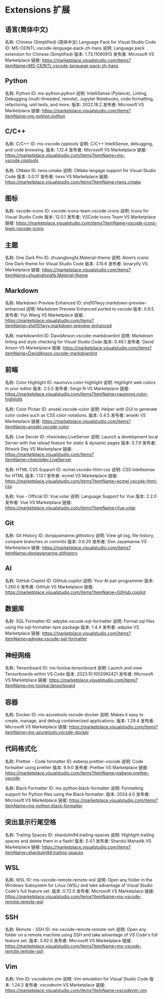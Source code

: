 # Extensions 扩展

## 语言(简体中文)

名称: Chinese (Simplified) (简体中文) Language Pack for Visual Studio Code
ID: MS-CEINTL.vscode-language-pack-zh-hans
说明: Language pack extension for Chinese (Simplified)
版本: 1.73.11090913
发布者: Microsoft
VS Marketplace 链接: https://marketplace.visualstudio.com/items?itemName=MS-CEINTL.vscode-language-pack-zh-hans

## Python

名称: Python
ID: ms-python.python
说明: IntelliSense (Pylance), Linting, Debugging (multi-threaded, remote), Jupyter Notebooks, code formatting, refactoring, unit tests, and more.
版本: 2022.18.2
发布者: Microsoft
VS Marketplace 链接: https://marketplace.visualstudio.com/items?itemName=ms-python.python

## C/C++

名称: C/C++
ID: ms-vscode.cpptools
说明: C/C++ IntelliSense, debugging, and code browsing.
版本: 1.12.4
发布者: Microsoft
VS Marketplace 链接: https://marketplace.visualstudio.com/items?itemName=ms-vscode.cpptools

名称: CMake
ID: twxs.cmake
说明: CMake langage support for Visual Studio Code
版本: 0.0.17
发布者: twxs
VS Marketplace 链接: https://marketplace.visualstudio.com/items?itemName=twxs.cmake

## 图标

名称: vscode-icons
ID: vscode-icons-team.vscode-icons
说明: Icons for Visual Studio Code
版本: 12.0.1
发布者: VSCode Icons Team
VS Marketplace 链接: https://marketplace.visualstudio.com/items?itemName=vscode-icons-team.vscode-icons

## 主题

名称: One Dark Pro
ID: zhuangtongfa.Material-theme
说明: Atom‘s iconic One Dark theme for Visual Studio Code
版本: 3.15.6
发布者: binaryify
VS Marketplace 链接: https://marketplace.visualstudio.com/items?itemName=zhuangtongfa.Material-theme

## Markdown

名称: Markdown Preview Enhanced
ID: shd101wyy.markdown-preview-enhanced
说明: Markdown Preview Enhanced ported to vscode
版本: 0.6.5
发布者: Yiyi Wang
VS Marketplace 链接: https://marketplace.visualstudio.com/items?itemName=shd101wyy.markdown-preview-enhanced

名称: markdownlint
ID: DavidAnson.vscode-markdownlint
说明: Markdown linting and style checking for Visual Studio Code
版本: 0.48.1
发布者: David Anson
VS Marketplace 链接: https://marketplace.visualstudio.com/items?itemName=DavidAnson.vscode-markdownlint

## 前端

名称: Color Highlight
ID: naumovs.color-highlight
说明: Highlight web colors in your editor
版本: 2.5.0
发布者: Sergii N
VS Marketplace 链接: https://marketplace.visualstudio.com/items?itemName=naumovs.color-highlight

名称: Color Picker
ID: anseki.vscode-color
说明: Helper with GUI to generate color codes such as CSS color notations.
版本: 0.4.5
发布者: anseki
VS Marketplace 链接: https://marketplace.visualstudio.com/items?itemName=anseki.vscode-color

名称: Live Server
ID: ritwickdey.LiveServer
说明: Launch a development local Server with live reload feature for static & dynamic pages
版本: 5.7.9
发布者: Ritwick Dey
VS Marketplace 链接: https://marketplace.visualstudio.com/items?itemName=ritwickdey.LiveServer

名称: HTML CSS Support
ID: ecmel.vscode-html-css
说明: CSS Intellisense for HTML
版本: 1.13.1
发布者: ecmel
VS Marketplace 链接: https://marketplace.visualstudio.com/items?itemName=ecmel.vscode-html-css

名称: Vue - Official
ID: Vue.volar
说明: Language Support for Vue
版本: 2.2.0
发布者: Vue
VS Marketplace 链接: https://marketplace.visualstudio.com/items?itemName=Vue.volar

## Git

名称: Git History
ID: donjayamanne.githistory
说明: View git log, file history, compare branches or commits
版本: 0.6.20
发布者: Don Jayamanne
VS Marketplace 链接: https://marketplace.visualstudio.com/items?itemName=donjayamanne.githistory

## AI

名称: GitHub Copilot
ID: GitHub.copilot
说明: Your AI pair programmer
版本: 1.260.0
发布者: GitHub
VS Marketplace 链接: https://marketplace.visualstudio.com/items?itemName=GitHub.copilot

## 数据库

名称: SQL Formatter
ID: adpyke.vscode-sql-formatter
说明: Format sql files using the sql-formatter npm package
版本: 1.4.4
发布者: adpyke
VS Marketplace 链接: https://marketplace.visualstudio.com/items?itemName=adpyke.vscode-sql-formatter

## 神经网络

名称: Tensorboard
ID: ms-toolsai.tensorboard
说明: Launch and view Tensorboards within VS Code
版本: 2023.10.1002992421
发布者: Microsoft
VS Marketplace 链接: https://marketplace.visualstudio.com/items?itemName=ms-toolsai.tensorboard

## 容器

名称: Docker
ID: ms-azuretools.vscode-docker
说明: Makes it easy to create, manage, and debug containerized applications.
版本: 1.29.4
发布者: Microsoft
VS Marketplace 链接: https://marketplace.visualstudio.com/items?itemName=ms-azuretools.vscode-docker

<!-- ## 设置同步

名称: Settings Sync
ID: Shan.code-settings-sync
说明: Synchronize Settings, Snippets, Themes, File Icons, Launch, Keybindings, Workspaces and Extensions Across Multiple Machines Using GitHub Gist.
版本: 3.4.3
发布者: Shan Khan
VS Marketplace 链接: https://marketplace.visualstudio.com/items?itemName=Shan.code-settings-sync -->

## 代码格式化

名称: Prettier - Code formatter
ID: esbenp.prettier-vscode
说明: Code formatter using prettier
版本: 9.9.0
发布者: Prettier
VS Marketplace 链接: https://marketplace.visualstudio.com/items?itemName=esbenp.prettier-vscode

名称: Black Formatter
ID: ms-python.black-formatter
说明: Formatting support for Python files using the Black formatter.
版本: 2024.4.0
发布者: Microsoft
VS Marketplace 链接: https://marketplace.visualstudio.com/items?itemName=ms-python.black-formatter

## 突出显示行尾空格

名称: Trailing Spaces
ID: shardulm94.trailing-spaces
说明: Highlight trailing spaces and delete them in a flash!
版本: 0.4.1
发布者: Shardul Mahadik
VS Marketplace 链接: https://marketplace.visualstudio.com/items?itemName=shardulm94.trailing-spaces

## WSL

名称: WSL
ID: ms-vscode-remote.remote-wsl
说明: Open any folder in the Windows Subsystem for Linux (WSL) and take advantage of Visual Studio Code's full feature set.
版本: 0.72.0
发布者: Microsoft
VS Marketplace 链接: https://marketplace.visualstudio.com/items?itemName=ms-vscode-remote.remote-wsl

## SSH

名称: Remote - SSH
ID: ms-vscode-remote.remote-ssh
说明: Open any folder on a remote machine using SSH and take advantage of VS Code's full feature set.
版本: 0.92.0
发布者: Microsoft
VS Marketplace 链接: https://marketplace.visualstudio.com/items?itemName=ms-vscode-remote.remote-ssh

## Vim

名称: Vim
ID: vscodevim.vim
说明: Vim emulation for Visual Studio Code
版本: 1.24.3
发布者: vscodevim
VS Marketplace 链接: https://marketplace.visualstudio.com/items?itemName=vscodevim.vim